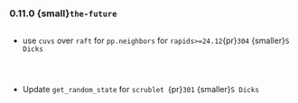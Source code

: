### 0.11.0 {small}`the-future`

```{rubric} Features
```
* use `cuvs` over `raft` for `pp.neighbors` for `rapids>=24.12`{pr}`304` {smaller}`S Dicks`
```{rubric} Performance
```
```{rubric} Bug fixes
```
```{rubric} Misc
```
* Update `get_random_state` for `scrublet `{pr}`301` {smaller}`S Dicks`
